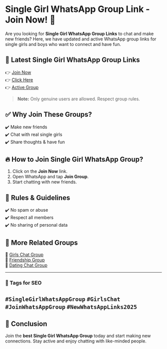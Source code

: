 # Single Girl WhatsApp Group Link - Join Now! 🚀

Are you looking for **Single Girl WhatsApp Group Links** to chat and make new friends? Here, we have updated and active WhatsApp group links for single girls and boys who want to connect and have fun.

## 📢 **Latest Single Girl WhatsApp Group Links**
👉 [Join Now](https://tazagame.site/single-girl-whatsapp-group-link-join-now/)  
👉 [Click Here](https://tazagame.site/foreign-girl-whatsapp-groups/)  
👉 [Active Group](https://tazagame.site/sharjah-job-whatsapp-group-link/)  

> **Note:** Only genuine users are allowed. Respect group rules.

## ✅ **Why Join These Groups?**
✔️ Make new friends  
✔️ Chat with real single girls  
✔️ Share thoughts & have fun  

## 🔥 **How to Join Single Girl WhatsApp Group?**
1. Click on the **Join Now** link.  
2. Open WhatsApp and tap **Join Group**.  
3. Start chatting with new friends.  

## 📌 **Rules & Guidelines**
✔️ No spam or abuse  
✔️ Respect all members  
✔️ No sharing of personal data  

## 🚀 **More Related Groups**
🔹 [Girls Chat Group](https://tazagame.site/active-punjabi-girl-whatsapp-group-link-join-now/)  
🔹 [Friendship Group](https://tazagame.site/philippines-girl-whatsapp-group-link/)  
🔹 [Dating Chat Group](https://tazagame.site/single-girl-whatsapp-group-link/)  

---
### **🔗 Tags for SEO**
`#SingleGirlWhatsAppGroup` `#GirlsChat` `#JoinWhatsAppGroup` `#NewWhatsAppLinks2025`
---

## 📢 **Conclusion**
Join the **best Single Girl WhatsApp Group** today and start making new connections. Stay active and enjoy chatting with like-minded people.
